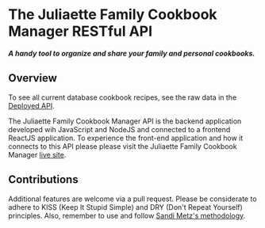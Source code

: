 # The Juliaette Family Cookbook Manager RESTful API

***A handy tool to organize and share your family and personal cookbooks.***

## Overview

To see all current database cookbook recipes, see the raw data in the [Deployed API](https://recipemanagerapi.herokuapp.com/).

The Juliaette Family Cookbook Manager API is the backend application developed wih JavaScript and NodeJS and connected to a frontend ReactJS application.  To experience the front-end application and how it connects to this API please please visit the Juliaette Family Cookbook Manager [live site](https://familycookbookmanager.herokuapp.com/).

## Contributions

Additional features are welcome via a pull request.  Please be considerate to adhere to KISS (Keep It Stupid Simple) and DRY (Don't Repeat Yourself) principles.  Also, remember to use and follow [Sandi Metz's methodology](https://robots.thoughtbot.com/sandi-metz-rules-for-developers).
